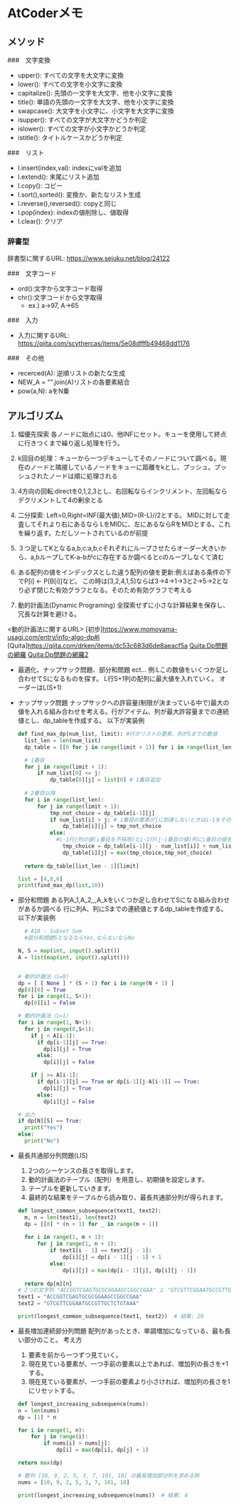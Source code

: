 # AtCoderメモ
## メソッド
###　文字変換
* upper(): すべての文字を大文字に変換
* lower(): すべての文字を小文字に変換
* capitalize(): 先頭の一文字を大文字、他を小文字に変換 
* title(): 単語の先頭の一文字を大文字、他を小文字に変換
* swapcase(): 大文字を小文字に、小文字を大文字に変換
* isupper(): すべての文字が大文字かどうか判定
* islower(): すべての文字が小文字かどうか判定
* istitle(): タイトルケースかどうか判定
  
###　リスト
* l.insert(index,val): indexにvalを追加
* l.extend(): 末尾にリスト追加
* l.copy(): コピー
* l.sort(),sorted(): 変換か、新たなリスト生成
* l.reverse(),reversed(): copyと同じ
* l.pop(index): indexの値削除し、値取得
* l.clear(): クリア
  
### 辞書型
辞書型に関するURL: <https://www.sejuku.net/blog/24122>


###　文字コード
* ord():文字から文字コード取得
* chr():文字コードから文字取得
  * ex.) a->97, A->65

###　入力
* 入力に関するURL: <https://qiita.com/scythercas/items/5e08dfffb49468dd1176>

###　その他
* recerced(A): 逆順リストの新たな生成
* NEW_A = "".join(A)リストの各要素結合
* pow(a,N): aをN乗



## アルゴリズム
1. 幅優先探索
各ノードに始点には0、他INFにセット。キューを使用して終点に行きつくまで繰り返し処理を行う。
2. k回目の処理：キューから一つデキューしてそのノードについて調べる。現在のノードと隣接しているノードをキューに距離をkとし、プッシュ。プッシュされたノードは順に処理される

3. 4方向の回転:directを0,1,2,3とし、右回転ならインクリメント、左回転ならデクリメントして4の剰余とる

4. 二分探索: Left=0,Right=INF(最大値),MID=(R-L)//2とする。
  MIDに対して走査してそれより右にあるなら LをMIDに、左にあるならRをMIDとする。これを繰り返す。ただしソートされているのが前提

5. ３つ足してKとなるa,b,c:a,b,cそれぞれにループさせたらオーダー大きいから、a,bループしてK-a-bがcに存在するか調べるとcのループしなくて済む

6. ある配列の値をインデックスとした違う配列の値を更新:例えばある条件の下でP[i] <- P[B[i]]など。
  この時は[3,2,4,1,5]ならば3->4->1->3と2->5->2となり必ず閉じた有効グラフとなる。そのため有効グラフで考える


7. 動的計画法(Dynamic Programing)
  全探索せずに小さな計算結果を保存し、冗長な計算を避ける。

  <動的計画法に関するURL>
    [初歩]<https://www.momoyama-usagi.com/entry/info-algo-dp#i>
    [Quita]<https://qiita.com/drken/items/dc53c683d6de8aeacf5a>
    [Quita:Dp問題の網羅](https://qiita.com/drken/items/a5e6fe22863b7992efdb#%E3%81%AF%E3%81%98%E3%82%81%E3%81%AB-----dp-%E3%81%AF%E5%BD%B9%E3%81%AB%E7%AB%8B%E3%81%A4)
    [Quita:Dp問題の網羅2](https://qiita.com/drken/items/a5e6fe22863b7992efdb#%E3%81%AF%E3%81%98%E3%82%81%E3%81%AB-----dp-%E3%81%AF%E5%BD%B9%E3%81%AB%E7%AB%8B%E3%81%A4)

   * 最適化、ナップサック問題、部分和問題 ect...
  例:Lこの数値をいくつか足し合わせてSになるものを探す。
    L行S+1列の配列に最大値を入れていく。
    オーダーはL(S+1)

  * ナップサック問題
    ナップサックへの許容量(制限が決まっている中で)最大の値を入れる組み合わせを考える。行がアイテム、列が最大許容量までの連続値とし、dp_tableを作成する。
    以下が実装例
    ```python
    def find_max_dp(num_list, limit): #行がリストの要素、列がSまでの数値
      list_len = len(num_list)
      dp_table = [[0 for j in range(limit + 1)] for i in range(list_len)]

      # 1番目
      for j in range(limit + 1):
          if num_list[0] <= j:
              dp_table[0][j] = list[0] # 1番目追加
  
      # 2番目以降
      for i in range(list_len):
          for j in range(limit + 1):
              tmp_not_choice = dp_table[i-1][j]
              if num_list[i] > j: # i番目の要素がjに到達しないときはi-1をそのまま採用
                  dp_table[i][j] = tmp_not_choice 
              else: 
                #i-1行j列の値(i番目を不採用)とi-1行(j-i番目の値)列にi番目の値を足したもの(i番目を採用)をmaxで判定
                  tmp_choice = dp_table[i-1][j - num_list[i]] + num_list[i]
                  dp_table[i][j] = max(tmp_choice,tmp_not_choice)
  
      return dp_table[list_len - 1][limit]

    list = [4,8,6]
    print(find_max_dp(list,10))
    ```


  * 部分和問題
    ある列A_1,A_2,,,A_kをいくつか足し合わせてSになる組み合わせがあるか調べる
    行に列A、列にSまでの連続値とするdp_tableを作成する。以下が実装例

    ```python
      # A18 - Subset Sum
      #部分和問題SとなるならYes,ならないならNo

    N, S = map(int, input().split())
    A = list(map(int, input().split()))


    # 動的計画法（i=0）
    dp = [ [ None ] * (S + 1) for i in range(N + 1) ]
    dp[0][0] = True
    for i in range(1, S+1):
      dp[0][i] = False

    # 動的計画法（i=1）
    for i in range(1, N+1):
      for j in range(0,S+1):
        if j < A[i-1]:
          if dp[i-1][j] == True:
            dp[i][j] = True
          else:
            dp[i][j] = False

        if j >= A[i-1]:
          if dp[i-1][j] == True or dp[i-1][j-A[i-1]] == True:
            dp[i][j] = True
          else:
            dp[i][j] = False

    # 出力
    if dp[N][S] == True:
      print("Yes")
    else:
      print("No")
    ```
  * 最長共通部分列問題(LIS)
    1. 2つのシーケンスの長さを取得します。
    2. 動的計画法のテーブル（配列）を用意し、初期値を設定します。
    3. テーブルを更新していきます。
    4. 最終的な結果をテーブルから読み取り、最長共通部分列が得られます。
    ```python
    def longest_common_subsequence(text1, text2):
      m, n = len(text1), len(text2)
      dp = [[0] * (n + 1) for _ in range(m + 1)]
      
      for i in range(1, m + 1):
          for j in range(1, n + 1):
              if text1[i - 1] == text2[j - 1]:
                  dp[i][j] = dp[i - 1][j - 1] + 1
              else:
                  dp[i][j] = max(dp[i - 1][j], dp[i][j - 1])
      
      return dp[m][n]
    # 2つの文字列 "ACCGGTCGAGTGCGCGGAAGCCGGCCGAA" と "GTCGTTCGGAATGCCGTTGCTCTGTAAA" の最長共通部分列を求める例
    text1 = "ACCGGTCGAGTGCGCGGAAGCCGGCCGAA"
    text2 = "GTCGTTCGGAATGCCGTTGCTCTGTAAA"

    print(longest_common_subsequence(text1, text2))  # 結果: 20
    ```


  * 最長増加連続部分列問題
    配列があったとき、単調増加になっている、最も長い部分のこと。
    考え方
      1. 要素を前から一つずつ見ていく。
      2. 現在見ている要素が、一つ手前の要素以上であれば、増加列の長さを+1する。
      3. 現在見ている要素が、一つ手前の要素より小さければ、増加列の長さを1にリセットする。

    ```python
    def longest_increasing_subsequence(nums):
    n = len(nums)
    dp = [1] * n
    
    for i in range(1, n):
        for j in range(i):
            if nums[i] > nums[j]:
                dp[i] = max(dp[i], dp[j] + 1)
    
    return max(dp)

    # 数列 [10, 9, 2, 5, 3, 7, 101, 18] の最長増加部分列を求める例
    nums = [10, 9, 2, 5, 3, 7, 101, 18]

    print(longest_increasing_subsequence(nums))  # 結果: 4
    ```